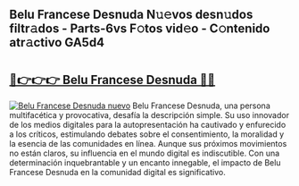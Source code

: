 ## Belu Francese Desnuda N𝚞𝚎vos desn𝚞dos filtr𝚊dos - Parts-6vs F𝚘tos vid𝚎o - C𝚘ntenido atr𝚊ctivo GA5d4

# <h2><a href="http://mb9ufos.tromn.icu/?c=Belu+Francese+Desnuda">🔗👉👉👉 Belu Francese Desnuda 🔗🔗</a></h2>

[![Belu Francese Desnuda nuevo](https://i.imgur.com/pEAQMta.gif)](http://mb9ufos.tromn.icu/?c=Belu+Francese+Desnuda)
Belu Francese Desnuda, una persona multifacética y provocativa, desafía la descripción simple. Su uso innovador de los medios digitales para la autopresentación ha cautivado y enfurecido a los críticos, estimulando debates sobre el consentimiento, la moralidad y la esencia de las comunidades en línea. Aunque sus próximos movimientos no están claros, su influencia en el mundo digital es indiscutible. Con una determinación inquebrantable y un encanto innegable, el impacto de Belu Francese Desnuda en la comunidad digital es significativo.
